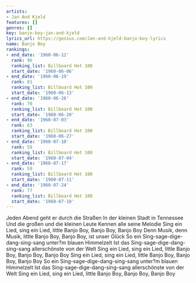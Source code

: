 ```yaml
---
artists:
- Jan And Kjeld
features: []
genres: []
key: banjo-boy-jan-and-kjeld
lyrics_url: https://genius.com/Jan-and-kjeld-banjo-boy-lyrics
name: Banjo Boy
rankings:
- end_date: '1960-06-12'
  rank: 96
  ranking_list: Billboard Hot 100
  start_date: '1960-06-06'
- end_date: '1960-06-19'
  rank: 81
  ranking_list: Billboard Hot 100
  start_date: '1960-06-13'
- end_date: '1960-06-26'
  rank: 70
  ranking_list: Billboard Hot 100
  start_date: '1960-06-20'
- end_date: '1960-07-03'
  rank: 63
  ranking_list: Billboard Hot 100
  start_date: '1960-06-27'
- end_date: '1960-07-10'
  rank: 58
  ranking_list: Billboard Hot 100
  start_date: '1960-07-04'
- end_date: '1960-07-17'
  rank: 59
  ranking_list: Billboard Hot 100
  start_date: '1960-07-11'
- end_date: '1960-07-24'
  rank: 77
  ranking_list: Billboard Hot 100
  start_date: '1960-07-18'
---
```

Jeden Abend geht er durch die Straßen
In der kleinen Stadt in Tennessee
Und die großen und die kleinen Leute
Kennen alle seine Melodie
Sing ein Lied, sing ein Lied, little Banjo Boy, Banjo Boy, Banjo Boy
Denn Musik, denn Musik, little Banjo Boy, Banjo Boy, ist unser Glück
So ein Sing-sage-dige-dang-sing-sang unter?m blauen Himmelzelt
Ist das Sing-sage-dige-dang-sing-sang allerschönste von der Welt
Sing ein Lied, sing ein Lied, little Banjo Boy, Banjo Boy, Banjo Boy
Sing ein Lied, sing ein Lied, little Banjo Boy, Banjo Boy, Banjo Boy
So ein Sing-sage-dige-dang-sing-sang unter?m blauen Himmelzelt
Ist das Sing-sage-dige-dang-sing-sang allerschönste von der Welt
Sing ein Lied, sing ein Lied, little Banjo Boy, Banjo Boy, Banjo Boy
